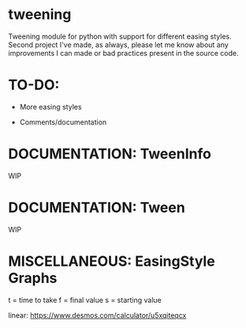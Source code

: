 # tweening
Tweening module for python with support for different easing styles. Second project I've made, as always, please let me know about any improvements I can made or bad practices present in the source code.

# TO-DO:
- More easing styles

- Comments/documentation

# DOCUMENTATION: TweenInfo
WIP

# DOCUMENTATION: Tween
WIP

# MISCELLANEOUS: EasingStyle Graphs
t = time to take
f = final value
s = starting value

linear: https://www.desmos.com/calculator/u5xqiteqcx
